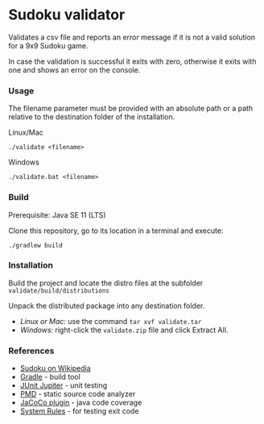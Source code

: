 # Sudoku validator

Validates a csv file and reports an error message if it is not a valid solution for a 9x9 Sudoku game.

In case the validation is successful it exits with zero, otherwise it exits with one and shows an error on the console.

### Usage
The filename parameter must be provided with an absolute path or a path relative to the destination folder of the installation.


Linux/Mac
```
./validate <filename> 
```

Windows
```
./validate.bat <filename> 
```


### Build

Prerequisite: Java SE 11 (LTS)

Clone this repository, go to its location in a terminal and execute:
```
./gradlew build
```

### Installation

Build the project and locate the distro files at the subfolder `validate/build/distributions` 

Unpack the distributed package into any destination folder.
* *Linux or Mac:* use the command `tar xvf validate.tar`
* *Windows:* right-click the `validate.zip` file and click Extract All.


### References
* [Sudoku on Wikipedia](https://en.wikipedia.org/wiki/Sudoku)
* [Gradle](https://docs.gradle.org/7.3.3/userguide/userguide.html) - build tool
* [JUnit Jupiter](https://junit.org/junit5/docs/current/user-guide/) - unit testing
* [PMD](https://pmd.github.io/latest/) - static source code analyzer
* [JaCoCo plugin](https://docs.gradle.org/current/userguide/jacoco_plugin.html) - java code coverage
* [System Rules](https://stefanbirkner.github.io/system-rules/) - for testing exit code


